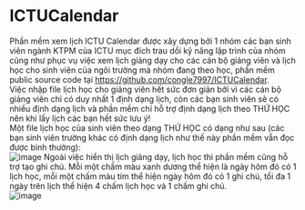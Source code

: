 # ICTUCalendar
Phần mềm xem lịch ICTU Calendar được xây dựng bởi 1 nhóm các bạn sinh viên ngành KTPM của ICTU mục đích trau dồi kỹ năng lập trình của nhóm cũng như phục vụ việc xem lịch giảng dạy cho các cán bộ giảng viên và lịch học cho sinh viên của ngôi trường mà nhóm đang theo học, phần mềm public source code tại https://github.com/congle7997/ICTUCalendar. <br/>
Việc nhập file lịch học cho giảng viên hết sức đơn giản bởi vì các cán bộ giảng viên chỉ có duy nhất 1 định dạng lịch, còn các bạn sinh viên sẽ có nhiều định dạng lịch và phần mềm chỉ hỗ trợ định dạng lịch theo THỨ HỌC nên khi lấy lịch các bạn hết sức lưu ý! <br/>
Một file lịch học của sinh viên theo dạng THỨ HỌC có dạng như sau (các bạn sinh viên trường khác có định dạng lịch như thế này phần mềm vẫn đọc được bình thường): <br/>
![image](https://user-images.githubusercontent.com/26843392/61410380-57409f80-a90e-11e9-83a9-c5ff26fc437e.png)
Ngoài việc hiển thị lịch giảng dạy, lịch học thì phần mềm cũng hỗ trợ tạo ghi chú. Mỗi một chấm màu xanh dương thể hiện là ngày hôm đó có 1 lịch học, mỗi một chấm màu tím thể hiện ngày hôm đó có 1 ghi chú, tối đa 1 ngày trên lịch thể hiện 4 chấm lịch học và 1 chấm ghi chú. <br/>
![image](https://user-images.githubusercontent.com/26843392/61396519-18045580-a8f2-11e9-8b19-c19a24118f20.png)
